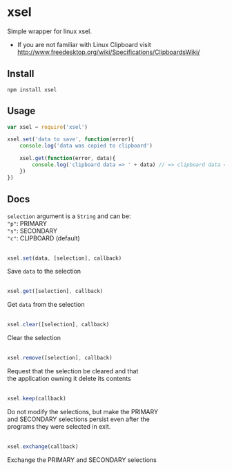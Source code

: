 # xsel

Simple wrapper for linux xsel.

* If you are not familiar with Linux Clipboard visit http://www.freedesktop.org/wiki/Specifications/ClipboardsWiki/

## Install
`npm install xsel`

## Usage

```js
var xsel = require('xsel')

xsel.set('data to save', function(error){
	console.log('data was copied to clipboard')

	xsel.get(function(error, data){
		console.log('clipboard data => ' + data) // => clipboard data => data to save
	})
})
```

## Docs

`selection` argument is a `String` and can be:  
`"p"`: PRIMARY  
`"s"`: SECONDARY  
`"c"`: CLIPBOARD (default)
<br><br>
```js
xsel.set(data, [selection], callback)
```
Save `data` to the selection
<br><br>
```js
xsel.get([selection], callback)
```
Get `data` from the selection
<br><br>
```js
xsel.clear([selection], callback)
```
Clear the selection
<br><br>
```js
xsel.remove([selection], callback)
```
Request that the selection be cleared and that  
the application owning it delete its contents
<br><br>
```js
xsel.keep(callback)
```
Do not modify the selections, but make the PRIMARY  
and SECONDARY selections persist even after the  
programs they were selected in exit.
<br><br>
```js
xsel.exchange(callback)
```
Exchange the PRIMARY and SECONDARY selections
